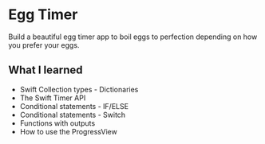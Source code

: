 
# Egg Timer



Build a beautiful egg timer app to boil eggs to perfection depending on how you prefer your eggs. 

## What I learned

* Swift Collection types - Dictionaries
* The Swift Timer API
* Conditional statements - IF/ELSE
* Conditional statements - Switch
* Functions with outputs
* How to use the ProgressView



